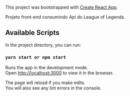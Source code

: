 This project was bootstrapped with [Create React App](https://github.com/facebook/create-react-app).

 Projeto front-end consumindo Api do League of Legends.

## Available Scripts

In the project directory, you can run:

### `yarn start or npm start`

Runs the app in the development mode.<br />
Open [http://localhost:3000](http://localhost:3000) to view it in the browser.

The page will reload if you make edits.<br />
You will also see any lint errors in the console.

